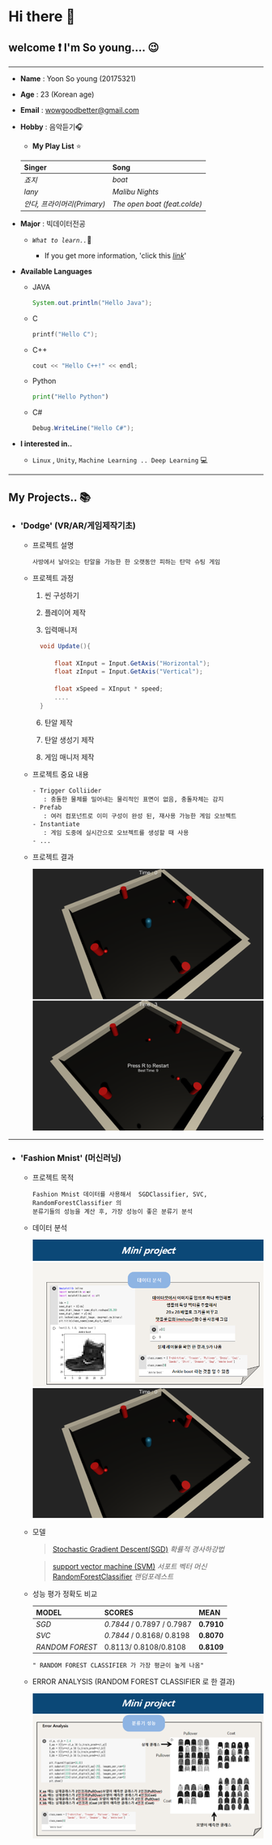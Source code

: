 # Hi there :blue_heart:

## welcome :exclamation: I'm So young.... :wink:

---
- __Name__ : Yoon So young (20175321)
- __Age__ : 23 (Korean age)
- __Email__ : wowgoodbetter@gmail.com
- __Hobby__ : 음악듣기:headphones:

    - **My Play List** :star:


    | Singer | Song |
    | -------------| --------|
    | _죠지_ | _boat_ |
    | _lany_ | _Malibu Nights_|
    | _안다, 프라이머리(Primary)_ | _The open boat (feat.colde)_|

- __Major__ : 빅데이터전공 
  - _`What to learn..`_:thought_balloon:

    - If you get more information, 'click this  <u>[_link_](https://www.hallym.ac.kr/hallym_univ/sub01/cP14/sCP11.html)</u>'

- __Available Languages__
   - JAVA

     ```java
     System.out.println("Hello Java");
     ```
   - C

     ```c
     printf("Hello C");
     ```

  - C++

     ```c++
     cout << "Hello C++!" << endl; 
     ```

  - Python

     ```python
     print("Hello Python")
     ``` 
  - C#

     ```cs
     Debug.WriteLine("Hello C#");
     ```

- __I interested in..__
   - `Linux` , `Unity`,  `Machine Learning .. Deep Learning` :computer:





---

## My Projects.. :books:

- ### __'Dodge'__ (VR/AR/게임제작기초)

   - 프로젝트 설명

     ```
     사방에서 날아오는 탄알을 가능한 한 오랫동안 피하는 탄막 슈팅 게임
     ```
  - 프로젝트 과정
     1. 씬 구성하기
     3. 플레이어 제작
    
     5. 입력매니저
      ```cs
        void Update(){

            float XInput = Input.GetAxis("Horizontal");
            float zInput = Input.GetAxis("Vertical");

            float xSpeed = XInput * speed;
            ....
        }
    ```
     6. 탄알 제작

     5. 탄알 생성기 제작
     6. 게임 매니저 제작

  - 프로젝트 중요 내용
    ```
    - Trigger Colliider 
       : 충돌한 물체를 밀어내는 물리적인 표면이 없음, 충돌자체는 감지
    - Prefab
       : 여러 컴포넌트로 이미 구성이 완성 된, 재사용 가능한 게임 오브젝트
    - Instantiate
       : 게임 도중에 실시간으로 오브젝트를 생성할 때 사용
    - ...
  - 프로젝트 결과  

    ![dodge1](dodge1.png)
    ![dodge2](dodge2.png)

---

- ### __'Fashion Mnist'__ (머신러닝)
  - 프로젝트 목적
     ```
     Fashion Mnist 데이터를 사용해서  SGDClassifier, SVC, RandomForestClassifier 의
    분류기들의 성능을 계산 후, 가장 성능이 좋은 분류기 분석
    ```

  - 데이터 분석 

     ![data_anayl](data.png)
      ![dodge1](dodge1.png)

  - 모델

    > [Stochastic Gradient Descent(SGD)](https://go-hard.tistory.com/11
)
   _확률적 경사하강법_

    > [support vector machine (SVM)](https://m.blog.naver.com/PostView.nhn?blogId=slykid&logNo=221630584607&proxyReferer=https:%2F%2Fwww.google.com%2F
)
        _서포트 벡터 머신_
    > [RandomForestClassifier](https://eunsukimme.github.io/ml/2019/11/26/Random-Forest/) _랜덤포레스트_
    
 
  - 성능 평가 정확도 비교
  

    | MODEL | SCORES | MEAN    |
    | -------------| --------|--------|
    | _SGD_ | _0.7844_ / 0.7897 / 0.7987  | __0.7910__
    | _SVC_ | _0.7844_ / 0.8168/ 0.8198 |__0.8070__
    | _RANDOM FOREST_ |0.8113/ 0.8108/0.8108|__0.8109__



    `" RANDOM FOREST CLASSIFIER 가 가장 평균이 높게 나옴"` 


  - ERROR ANALYSIS (RANDOM FOREST CLASSIFIER 로 한 결과)


     ![random_anal](anal.png)

